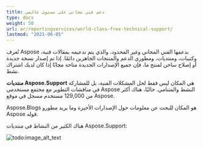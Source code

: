 ```yaml
---
title: دعم فني مجاني على مستوى عالمي
type: docs
weight: 50
url: ar/reportingservices/world-class-free-technical-support/
lastmod: "2021-06-05"
---
```


تُعرف Aspose بدعمها الفني المجاني وغير المحدود، والذي يتم تدعيمه بمقالات فنية، وكتيبات، ومنتديات، ومطوري الدعم والمنتجات الجاهزين دائمًا. إذا تم إصدار نسخة جديدة أو إصلاح ساخن لمنتج ما، فإن جميع الإصدارات الجديدة متاحة مجانًا إذا كان لديك اشتراك نشط.

**منتديات Aspose.Support** هي المكان ليس فقط لحل المشكلات الفنية، بل للمشاركة في مناقشات التطوير مع مجتمع مستخدمي Aspose النشط والمتنامي. حاليًا، هناك أكثر من 129,000 مستخدم مسجل في موقع Aspose.

Aspose.Blogs هو المكان للبحث عن معلومات حول الإصدارات الأخيرة وما يريد مطورو Aspose قوله.

هناك الكثير من النشاط في منتديات Aspose.Support:

![todo:image_alt_text](world-class-free-technical-support.png)